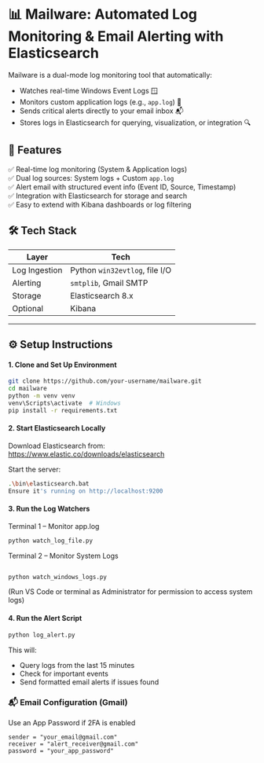 # 📊 Mailware: Automated Log Monitoring & Email Alerting with Elasticsearch

Mailware is a dual-mode log monitoring tool that automatically:
- Watches real-time Windows Event Logs 🪟
- Monitors custom application logs (e.g., `app.log`) 📝
- Sends critical alerts directly to your email inbox 📬
- Stores logs in Elasticsearch for querying, visualization, or integration 🔍


## 🚀 Features

✅ Real-time log monitoring (System & Application logs)  
✅ Dual log sources: System logs + Custom `app.log`  
✅ Alert email with structured event info (Event ID, Source, Timestamp)  
✅ Integration with Elasticsearch for storage and search  
✅ Easy to extend with Kibana dashboards or log filtering 


## 🛠️ Tech Stack

| Layer         | Tech                         |
|---------------|------------------------------|
| Log Ingestion | Python `win32evtlog`, file I/O |
| Alerting      | `smtplib`, Gmail SMTP         |
| Storage       | Elasticsearch 8.x             |
| Optional      | Kibana  |



---

## ⚙️ Setup Instructions

#### 1. Clone and Set Up Environment

```bash
git clone https://github.com/your-username/mailware.git
cd mailware
python -m venv venv
venv\Scripts\activate  # Windows
pip install -r requirements.txt
```
#### 2. Start Elasticsearch Locally
Download Elasticsearch from: https://www.elastic.co/downloads/elasticsearch

Start the server:

```bash
.\bin\elasticsearch.bat
Ensure it's running on http://localhost:9200
```

#### 3. Run the Log Watchers
Terminal 1 – Monitor app.log
```bash
python watch_log_file.py
``` 
Terminal 2 – Monitor System Logs
```bash

python watch_windows_logs.py
```
(Run VS Code or terminal as Administrator for permission to access system logs)

#### 4. Run the Alert Script
```bash
python log_alert.py
```

This will:
- Query logs from the last 15 minutes
- Check for important events
- Send formatted email alerts if issues found

### 📬 Email Configuration (Gmail)
Use an App Password if 2FA is enabled

```Set credentials in log_alert.py:
sender = "your_email@gmail.com"
receiver = "alert_receiver@gmail.com"
password = "your_app_password"
```
